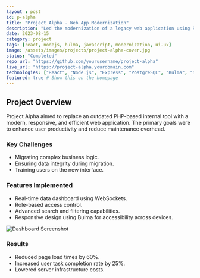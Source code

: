 ```yaml
---
layout : post
id: p-alpha
title: "Project Alpha - Web App Modernization"
description: "Led the modernization of a legacy web application using React, Node.js, and Bulma, improving performance and user experience significantly."
date: 2023-08-15
category: project
tags: [react, nodejs, bulma, javascript, modernization, ui-ux]
image: /assets/images/projects/project-alpha-cover.jpg
status: "Completed"
repo_url: "https://github.com/yourusername/project-alpha"
live_url: "https://project-alpha.yourdomain.com"
technologies: ["React", "Node.js", "Express", "PostgreSQL", "Bulma", "Sass", "Webpack"]
featured: true # Show this on the homepage
---
```


## Project Overview

Project Alpha aimed to replace an outdated PHP-based internal tool with a modern, responsive, and efficient web application. The primary goals were to enhance user productivity and reduce maintenance overhead.

### Key Challenges

*   Migrating complex business logic.
*   Ensuring data integrity during migration.
*   Training users on the new interface.

### Features Implemented

*   Real-time data dashboard using WebSockets.
*   Role-based access control.
*   Advanced search and filtering capabilities.
*   Responsive design using Bulma for accessibility across devices.

![Dashboard Screenshot](/assets/images/projects/project-alpha-screen1.png)

### Results

*   Reduced page load times by 60%.
*   Increased user task completion rate by 25%.
*   Lowered server infrastructure costs.